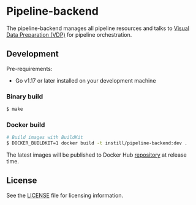 # Pipeline-backend

The pipeline-backend manages all pipeline resources and talks to [Visual Data Preparation (VDP)](https://github.com/instill-ai/vdp) for pipeline orchestration.

## Development

Pre-requirements:

- Go v1.17 or later installed on your development machine

### Binary build

```bash
$ make
```

### Docker build

```bash
# Build images with BuildKit
$ DOCKER_BUILDKIT=1 docker build -t instill/pipeline-backend:dev .
```

The latest images will be published to Docker Hub [repository](https://hub.docker.com/r/instill/pipeline-backend) at release time.

## License

See the [LICENSE](./LICENSE) file for licensing information.
